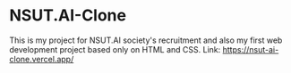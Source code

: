 # NSUT.AI-Clone
This is my project for NSUT.AI society's recruitment and also my first web development project based only on HTML and CSS.
Link: https://nsut-ai-clone.vercel.app/
